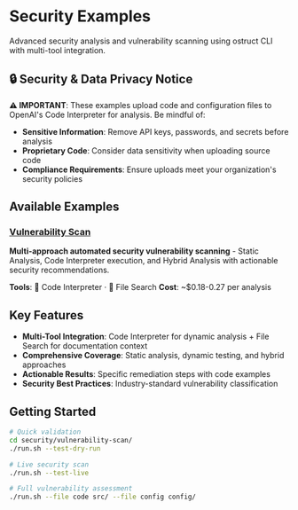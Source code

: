# Security Examples

Advanced security analysis and vulnerability scanning using ostruct CLI with multi-tool integration.

## 🔒 Security & Data Privacy Notice

**⚠️ IMPORTANT**: These examples upload code and configuration files to OpenAI's Code Interpreter for analysis. Be mindful of:

- **Sensitive Information**: Remove API keys, passwords, and secrets before analysis
- **Proprietary Code**: Consider data sensitivity when uploading source code
- **Compliance Requirements**: Ensure uploads meet your organization's security policies

## Available Examples

### [Vulnerability Scan](vulnerability-scan/)

**Multi-approach automated security vulnerability scanning** - Static Analysis, Code Interpreter execution, and Hybrid Analysis with actionable security recommendations.

**Tools**: 🐍 Code Interpreter · 📄 File Search
**Cost**: ~$0.18-0.27 per analysis

## Key Features

- **Multi-Tool Integration**: Code Interpreter for dynamic analysis + File Search for documentation context
- **Comprehensive Coverage**: Static analysis, dynamic testing, and hybrid approaches
- **Actionable Results**: Specific remediation steps with code examples
- **Security Best Practices**: Industry-standard vulnerability classification

## Getting Started

```bash
# Quick validation
cd security/vulnerability-scan/
./run.sh --test-dry-run

# Live security scan
./run.sh --test-live

# Full vulnerability assessment
./run.sh --file code src/ --file config config/
```

